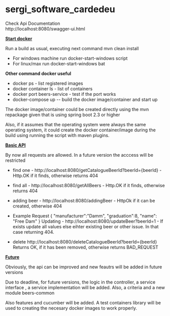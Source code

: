 # sergi_software_cardedeu

Check Api Documentation<br/>
http://localhost:8080/swagger-ui.html

**<u>Start docker</u>**<br/>

Run a build as usual, executing next command mvn clean install

* For windows machine run docker-start-windows script
* For linux/max run docker-start-windows bat

**Other command docker useful**<br/>
* docker ps - list registered images
* docker container ls - list of containers
* docker port beers-service - test if the port works
* docker-compose up -- build the docker image/container and start up

The docker image/container could be created directly using the mvn repackage given that is using spring boot 2.3 or higher

Also, if it assumes that the operating system were always the same operating system, it could create the docker container/image during the build using running the script with maven plugins.

**<u>Basic API</u>** 

By now all requests are allowed. In a future version the acccess will be restricted

* find one - http://localhost:8080/getCatalogueBeerId?beerId={beerId} - Http.OK if it finds, otherwise returns 404

* find all - http://localhost:8080/getAllBeers - Http.OK if it finds, otherwise returns 404

* adding beer - http://localhost:8080/addingBeer - HttpOk if it can be created, otherwise 404
- Example Request {
 "manufacturer":"Damm",
 "graduation":8,
 "name": "Free Dam"
}
Updating - http://localhost:8080/updateBeer?beerId=1 - If exists update all values else eihter existing beer or other issue. In that case returning 404. 
* delete http://localhost:8080/deleteCatalogueBeerId?beerId={beerId} Returns OK, if it has been removed, otherwise returns BAD_REQUEST

**<u>Future</u>**

Obviously, the api can be improved and new feautrs will be added in future versions
 
Due to deadline, for future versions, the logic in the controller, a service interface , a service implementation will be added. Also, a criteria and a new module beers-common

Also features and cucumber will be added. A test containers library will be used to creating the necesary docker images to work properly.

